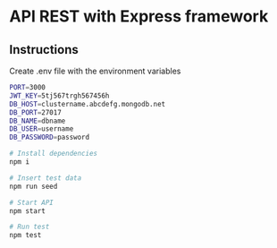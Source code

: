 # API REST with Express framework

## Instructions

Create .env file with the environment variables

```bash
PORT=3000
JWT_KEY=5tj567trgh567456h
DB_HOST=clustername.abcdefg.mongodb.net
DB_PORT=27017
DB_NAME=dbname
DB_USER=username
DB_PASSWORD=password
```

```bash
# Install dependencies
npm i

# Insert test data
npm run seed

# Start API
npm start

# Run test
npm test
```
